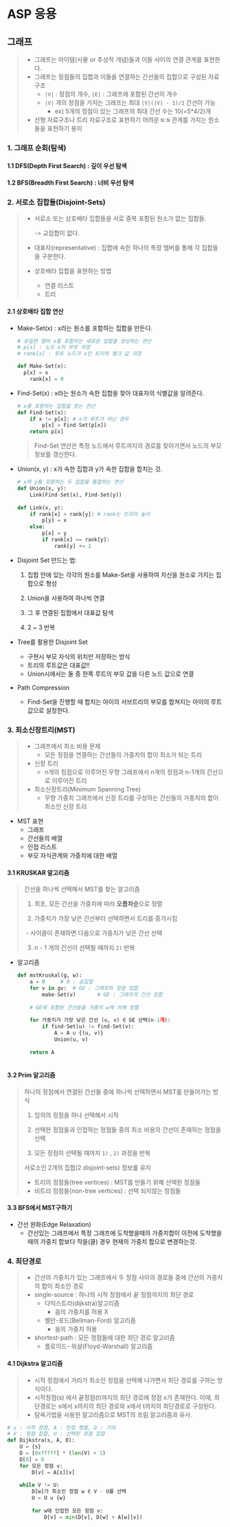 # ASP 응용

## 그래프

> * 그래프는 아이템(사물 or 추상적 개념)들과 이들 사이의 연결 관계를 표현한다.
> * 그래프는 정점들의 집합과 이들을 연결하는 간선들의 집합으로 구성된 자료 구조
>   * `|V|` : 정점의 개수, `|E|` : 그래프에 포함된 간선의 개수
>   * `|V|` 개의 정점을 가지는 그래프는 최대 `|V|(|V| - 1)/2` 간선이 가능
>     * ex) 5개의 정점이 있는 그래프의 최대 간선 수는 10(=5*4/2)개
> * 선형 자료구조나 트리 자료구조로 표현하기 어려운 `N:N` 관계를 가지는 원소들을 표현하기 용이



### 1. 그래프 순회(탐색)

#### 1.1 DFS(Depth First Search) : 깊이 우선 탐색



#### 1.2 BFS(Breadth First Search) : 너비 우선 탐색



### 2. 서로소 집합들(Disjoint-Sets)

> * 서로소 또는 상호배타 집합들을 서로 중복 포함된 원소가 없는 집합들.
>
>   -> 교집합이 없다.
>
> * 대표자(representative) : 집합에 속한 하나의 특정 멤버를 통해 각 집합들을 구분한다.
>
> * 상호배타 집합을 표현하는 방법
>
>   * 연결 리스트
>   * 트리

#### 2.1 상호배타 집합 연산

- Make-Set(x) : x라는 원소를 포함하는 집합을 만든다.

  ```python
  # 유일한 멤버 x를 포함하는 새로운 집합을 생성하는 연산
  # p[x] : 노드 x의 부모 저장
  # rank[x] : 루트 노드가 x인 트리의 랭크 값 저장
  
  def Make-Set(x):
  	p[x] = x
      rank[x] = 0
  ```

- Find-Set(x) : x라는 원소가 속한 집합을 찾아 대표자의 식별값을 알려준다.

  ```python
  # x를 포함하는 집합을 찾는 연산
  def Find-Set(x):
      if x != p[x]: # x가 루트가 아닌 경우
          p[x] = Find-Set(p[x])
      return p[x]
  ```

  > Find-Set 연산은 특정 노드에서 루트까지의 경로를 찾아가면서 노드의 부모 정보를 갱신한다.

- Union(x, y) : x가 속한 집합과 y가 속한 집합을 합치는 것.

  ```python
  # x와 y를 포함하는 두 집합을 통합하는 연산
  def Union(x, y):
      Link(Find-Set(x), Find-Set(y))
      
  def Link(x, y):
      if rank[x] > rank[y]: # rank는 트리의 높이
          p[y] = x
      else:
          p[x] = y
          if rank[x] == rank[y]:
              rank[y] += 1
  ```

* Disjoint Set 만드는 법:

  1) 집합 안에 있는 각각의 원소를 Make-Set을 사용하여 자신을 원소로 가지는 집합으로 형성

  2) Union을 사용하여 하나씩 연결

  3) 그 후 연결된 집합에서 대표값 탐색

  4) 2 ~ 3 반복

* Tree를 활용한  Disjoint Set

  * 구현시 부모 자식의 위치만 저장하는 방식
  * 트리의 루트값은 대표값!!
  * Union시에서는 둘 중 한쪽 루트의 부모 값을 다른 노드 값으로 연결

* Path Compression

  * Find-Set을 진행할 때 합치는 아이의 서브트리의 부모를 합쳐지는 아이의 루트값으로 설정한다.



### 3. 최소신장트리(MST)

> * 그래프에서 최소 비용 문제
>   * 모든 정점을 연결하는 간선들의 가중치의 합이 최소가 되는 트리
> * 신장 트리
>   * n개의 정점으로 이루어진 무향 그래프에서 n개의 정점과 n-1개의 간선으로 이루어진 트리
> * 최소신장트리(Minimum Spanning Tree)
>   * 무향 가중치 그래프에서 신장 트리를 구성하는 간선들의 가중치의 합이 최소인 신장 트리

* MST 표현
  * 그래프
  * 간선들의 배열
  * 인접 리스트
  * 부모 자식관계와 가중치에 대한 배열

#### 3.1 KRUSKAR  알고리즘

> 간선을 하나씩 선택해서 MST를 찾는 알고리즘
>
>   1) 최초, 모든 간선을 가중치에 따라 **오름차순**으로 정렬
>
>   2) 가중치가 가장 낮은 간선부터 선택하면서 트리를 증가시킴
>
> ​		- 사이클이 존재하면 다음으로 가중치가 낮은 간선 선택
>
>   3) n - 1 개의 간선이 선택될 때까지 `2)` 반복

* 알고리즘

  ```python
  def mstKruskal(g, w):
      a = 0 	# 0 : 공집합
      for v in gv:	# GV : 그래프의 정점 집합
          make-Set(v)		# GE : 그래프의 간선 집합
          
      # GE에 포함된 간선들을 가중치 w에 의해 정렬
          
      for 가중치가 가장 낮은 간선 (u, v) ∈ GE 선택(n-1개):
          if find-Set(u) != find-Set(v):
              A = A ∪ {(u, v)}
              Union(u, v)
      
      return A
          
  ```

#### 3.2 Prim 알고리즘

> 하나의 정점에서 연결된 간선들 중에 하나씩 선택하면서 MST를 만들어가는 방식
>
>   1) 임의의 정점을 하나 선택해서 시작
>
>   2) 선택한 정점들과 인접하는 정점들 중의 최소 비용의 간선이 존재하는 정점을 선택
>
>   3) 모든 정점이 선택될 때까지 `1)` , `2)` 과정을 반복
>
> 서로소인 2개의 집합(2 disjoint-sets) 정보를 유지
>
> * 트리의 정점들(tree vertices) : MST를 만들기 위해 선택된 정점들
> * 비트리 정점들(non-tree vertices) : 선택 되지않는 정점들

#### 3.3 BFS에서 MST구하기

* 간선 완화(Edge Relaxation)
  * 간선있는 그래프에서 특정 그래프에 도착했을때의 가중치합이 이전에 도착했을때의 가중치 합보다 작을(클) 경우 현재의 가중치 합으로 변경하는것.



### 4. 최단경로

> * 간선의 가중치가 있는 그래프에서 두 정점 사이의 경로들 중에 간선의 가중치의 합이 최소인 경로
> * single-source : 하나의 시작 정점에서 끝 정점까지의 최단 경로
>   * 다익스트라(dijkstra)알고리즘
>     * 음의 가중치를 허용 X
>   * 벨만-포드(Bellman-Ford) 알고리즘
>     * 음의 가중치 허용
> * shortest-path : 모든 정점들에 대한 최단 경로 알고리즘
>   * 플로이드- 워샬(Floyd-Warshall) 알고리즘

#### 4.1  Dijkstra 알고리즘

> * 시작 정점에서 거리가 최소인 정점을 선택해 나가면서 최단 경로를 구하는 방식이다.
> * 시작정점(s) 에서 끝정점(t)까지의 최단 경로에 정점 x가 존재한다. 이때, 최단경로는 s에서 x까지의 최단 경로와 x에서 t까지의 최단경로로 구성된다.
> * 탐욕기법을 사용한 알고리즘으로 MST의 프림 알고리즘과 유사.

```python
# s : 시작 정점, A : 인접 행렬, D : 거리
# V : 정점 집합, U : 선택된 정점 집합
def Dijkstra(s, A, D):
    U = {s}
    D = [0xfffff] * (len(V) + 1)
    D[0] = 0
    for 모든 정점 v:
        D[v] = A[s][v]
        
    while V != U:
        D[w]가 최소인 정점 w ∈ V - U를 선택
        U = U ∪ {w}
        
        for w에 인접한 모든 정점 v:
            D[v] = min(D[v], D[w] + A[w][v])
```

